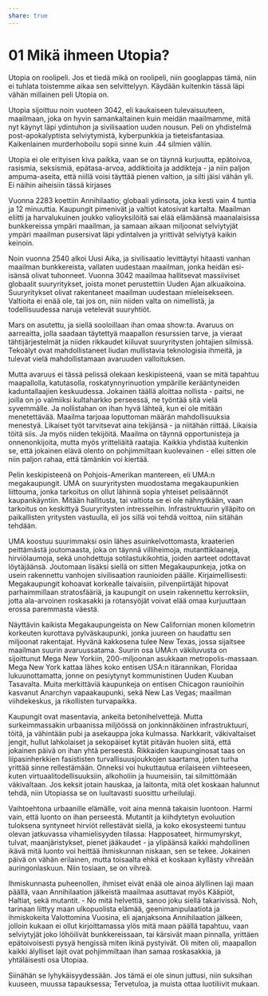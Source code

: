 ```yaml
---
share: true
---
```

# 01 Mikä ihmeen Utopia?

Utopia on roolipeli. Jos et tiedä mikä on roolipeli, niin googlappas tämä, niin ei tuhlata toistemme aikaa sen selvittelyyn. Käydään kuitenkin tässä läpi vähän millainen peli Utopia on.

Utopia sijoittuu noin vuoteen 3042, eli kaukaiseen tulevaisuuteen, maailmaan, joka on hyvin samankaltainen kuin meidän maailmamme, mitä nyt käynyt läpi ydintuhon ja sivilisaation uuden nousun. Peli on yhdistelmä post-apokalyptista selviytymistä, kyberpunkkia ja tieteisfantasiaa. Kaikenlainen murderhoboilu sopii sinne kuin .44 silmien väliin.

Utopia ei ole erityisen kiva paikka, vaan se on täynnä kurjuutta, epätoivoa, rasismia, seksismiä, epätasa-arvoa, addiktioita ja addikteja - ja niin paljon ampuma-aseita, että niillä voisi täyttää pienen valtion, ja silti jäisi vähän yli. Ei näihin aiheisiin tässä kirjases

Vuonna 2283 koettiin Annihilaatio; globaali ydinsota, joka kesti vain 4 tuntia ja 12 minuuttia. Kaupungit pimenivät ja valtiot katosivat kartalta. Maailman eliitti ja harvalukuinen joukko valioyksilöitä sai elää elämäänsä maanalaisissa bunkkereissa ympäri maailman, ja samaan aikaan miljoonat selviytyjät ympäri maailman pusersivat läpi ydintalven ja yrittivät selviytyä kaikin keinoin.

Noin vuonna 2540 alkoi Uusi Aika, ja sivilisaatio levittäytyi hitaasti vanhan maailman bunkkereista, vallaten uudestaan maailman, jonka heidän esi-isänsä olivat tuhonneet. Vuonna 3042 maailmaa hallitsevat massiiviset globaalit suuryritykset, joista monet perustettiin Uuden Ajan alkuaikoina. Suuryritykset olivat rakentaneet maailman uudestaan mieleisekseen. Valtioita ei enää ole, tai jos on, niin niiden valta on nimellistä, ja todellisuudessa naruja vetelevät suuryhtiöt.

Mars on asutettu, ja siellä sooloillaan ihan omaa show:ta. Avaruus on aarreaitta, jolla saadaan täytettyä maapallon resurssien tarve, ja vieraat tähtijärjestelmät ja niiden rikkaudet kiiluvat suuryritysten johtajien silmissä. Tekoälyt ovat mahdollistaneet liudan mullistavia teknologisia ihmeitä, ja tulevat vielä mahdollistamaan avaruuden valloituksen.

Mutta avaruus ei tässä pelissä olekaan keskipisteenä, vaan se mitä tapahtuu maapallolla, katutasolla, roskatynnyrinuotion ympärille kerääntyneiden kaduntallaajien keskuudessa. Jokainen täällä aloittaa nollista - paitsi, ne joilla on jo valmiiksi kultaharkko perseessä, ne työntää sitä vielä syvemmälle. Ja nollistahan on ihan hyvä lähteä, kun ei ole mitään menetettävää. Maailma tarjoaa loputtoman määrän mahdollisuuksia menestyä. Likaiset työt tarvitsevat aina tekijänsä - ja niitähän riittää. Likaisia töitä siis. Ja myös niiden tekijöitä. Maailma on täynnä opportunisteja ja onnenonkijoita, mutta myös yritteliäitä raatajia. Kaikkia yhdistää kuitenkin se, että jokainen elävä olento on pohjimmiltaan kuolevainen - ellei sitten ole niin paljon rahaa, että tämänkin voi kiertää.

Pelin keskipisteenä on Pohjois-Amerikan mantereen, eli UMA:n megakaupungit. UMA on suuryritysten muodostama megakaupunkien liittouma, jonka tarkoitus on ollut lähinnä sopia yhteiset pelisäännöt kaupankäyntiin. Mitään hallitusta, tai valtiota se ei ole nähnytkään, vaan tarkoitus on keskittyä Suuryritysten intresseihin. Infrastruktuurin ylläpito on paikallisten yritysten vastuulla, eli jos sillä voi tehdä voittoa, niin sitähän tehdään.

UMA koostuu suurimmaksi osin lähes asuinkelvottomasta, kraaterien peittämästä joutomaasta, joka on täynnä villiheimoja, mutanttiklaaneja, hirviölaumoja, sekä unohdettuja sotilastukikohtia, joiden aarteet odottavat löytäjäänsä. Joutomaan lisäksi siellä on sitten Megakaupunkeja, jotka on usein rakennettu vanhojen sivilisaation raunioiden päälle. Kirjaimellisesti: Megakaupungit kohoavat korkealle taivaisiin, pilvenpiirtäjät hipovat parhaimmillaan stratosfääriä, ja kaupungit on usein rakennettu kerroksiin, jotta ala-arvoinen roskasakki ja rotansyöjät voivat elää omaa kurjuuttaan erossa paremmasta väestä.

Näyttävin kaikista Megakaupungeista on New Californian monen kilometrin korkeuten kurottava pylväskaupunki, jonka juureen on haudattu sen miljoonat rakentajat. Hyvänä kakkosena tulee New Texas, jossa sijaitsee maailman suurin avaruussatama. Suurin osa UMA:n väkiluvusta on sijoittunut Mega New Yorkiin, 200-miljoonan asukkaan metropolis-massaan. Mega New York kattaa lähes koko entisen USA:n itärannikan, Floridaa lukuunottamatta, jonne on pesiytynyt kommunistinen Uuden Kuuban Tasavalta. Muita merkittäviä kaupunkeja on entisen Chicagon raunioihin kasvanut Anarchyn vapaakaupunki, sekä New Las Vegas; maailman viihdekeskus, ja rikollisten turvapaikka.

Kaupungit ovat masentavia, ankeita betonihelvettejä. Mutta surkeimmassakin urbaanissa miljöössä on jonkinnäköinen infrastruktuuri, töitä, ja vähintään pubi ja asekauppa joka kulmassa. Narkkarit, väkivaltaiset jengit, hullut lahkolaiset ja sekopäiset kytät pitävän huolen siitä, että jokainen päivä on ihan yhtä perseestä. Rikkaiden kaupunginosat taas on liipasinherkkien fasististen turvallisuusjoukkojen saartama, joten turha yrittää sinne rellestämään. Onneksi voi hukuttautua erilaiseen viihteeseen, kuten virtuaalitodellisuuksiin, alkoholiin ja huumeisiin, tai silmittömään väkivaltaan. Jos keksit jotain hauskaa, ja laitonta, mitä olet koskaan halunnut tehdä, niin Utopiassa se on luultavasti suosittu urheilulaji.

Vaihtoehtona urbaanille elämälle, voit aina mennä takaisin luontoon. Harmi vain, että luonto on ihan perseestä. Mutantit ja kiihdytetyn evoluution tuloksena syntyneet hirviöt rellestävät siellä, ja koko ekosysteemi tuntuu olevan jatkuvassa vihamielisyyden tilassa: Happosateet, hirmumyrskyt, tulvat, maanjäristykset, pienet jääkaudet - ja ylipäänsä kaikki mahdollinen ikävä mitä luonto voi heittää ihmiskunnan niskaan, sen se tekee. Jokainen päivä on vähän erilainen, mutta toisaalta ehkä et koskaan kyllästy vihreään auringonlaskuun. Niin tosiaan, se on vihreä.

Ihmiskunnasta puheenollen, ihmiset eivät enää ole ainoa älyllinen laji maan päällä, vaan Annihilaation jälkeistä maailmaa asuttavat myös Kääpiöt, Haltiat, sekä mutantit. - No mitä helvettiä, sanoo joku siellä takarivissä. Noh, tarinaan liittyy maan ulkopuolista elämää, geenimanipulaatiota ja ihmiskokeita Valottomina Vuosina, eli ajanjaksona Annihilaation jälkeen, jolloin kukaan ei ollut kirjoittamassa ylös mitä maan päällä tapahtuu, vaan selviytyjät joko löhöilivät bunkkereissaan, tai kärsivät maan pinnalla, yrittäen epätoivoisesti pysyä hengissä miten ikinä pystyivät. Oli miten oli, maapallon kaikki älylliset lajit ovat pohjimmiltaan ihan samaa roskasakkia, ja yhtäläisesti osa Utopiaa.

Siinähän se lyhykäisyydessään. Jos tämä ei ole sinun juttusi, niin suksihan kuuseen, muussa tapauksessa; Tervetuloa, ja muista ottaa luotiliivit mukaan.